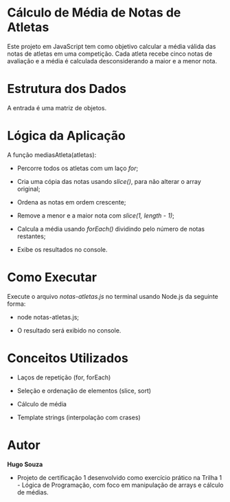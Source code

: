 # Cálculo de Média de Notas de Atletas

Este projeto em JavaScript tem como objetivo calcular a média válida das notas de atletas em uma competição.
Cada atleta recebe cinco notas de avaliação e a média é calculada desconsiderando a maior e a menor nota.


# Estrutura dos Dados

A entrada é uma matriz de objetos.


# Lógica da Aplicação

A função mediasAtleta(atletas):

+ Percorre todos os atletas com um laço *for*;

+ Cria uma cópia das notas usando *slice()*, para não alterar o array original;

+ Ordena as notas em ordem crescente;

+ Remove a menor e a maior nota com *slice(1, length - 1)*;

+ Calcula a média usando *forEach()* dividindo pelo número de notas restantes;

+ Exibe os resultados no console.


# Como Executar

Execute o arquivo *notas-atletas.js* no terminal usando Node.js da seguinte forma:

+ node notas-atletas.js;

+ O resultado será exibido no console.


# Conceitos Utilizados

+ Laços de repetição (for, forEach)

+ Seleção e ordenação de elementos (slice, sort)

+ Cálculo de média

+ Template strings (interpolação com crases)


# Autor

**Hugo Souza**

+ Projeto de certificação 1 desenvolvido como exercício prático na Trilha 1 - Lógica de Programação, com foco em manipulação de arrays e cálculo de médias.